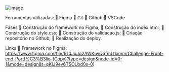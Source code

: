 ![image](https://github.com/EdivanS96/challenge-one-portfolio-br/assets/164213518/85d5b99f-2d10-453c-a04d-6275f2473198)



Ferramentas utilizadas:
🔹 Figma
🔹 Git
🔹 Github
🔹 VSCode

Fases
🔹 Construção do framework no Figma;
🔹 Construção do index.html;
🔹 Construção do style.css;
🔹 Construção do validacao.js;
🔹 Criação repositório no Github;
🔹 Realização do deploy.

Links
🔹 Framework no Figma: https://www.figma.com/file/914JuJo2AWKiwQqfmU1xmm/Challenge-Front-end-Portf%C3%B3lio-(Copy)?type=design&node-id=0-1&mode=design&t=qKiJ9ev6T5OUxd0x-0)
